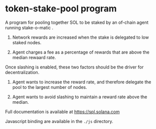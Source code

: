 # token-stake-pool program

A program for pooling together SOL to be staked by an of-chain agent
running stake-o-matic .

1. Network rewards are increased when the stake is delegated to low
staked nodes.

2. Agent charges a fee as a percentage of rewards that are above the
median rewaard rate.

Once slashing is enabled, these two factors should be the driver for
decentralization.

1. Agent wants to increase the reward rate, and therefore delegate the
pool to the largest number of nodes.

2. Agent wants to avoid slashing to maintain a reward rate above the
median.

Full documentation is available at https://spl.solana.com

Javascript binding are available in the `./js` directory.
